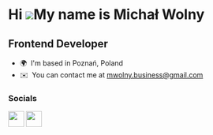 Hi ![](https://user-images.githubusercontent.com/18350557/176309783-0785949b-9127-417c-8b55-ab5a4333674e.gif)My name is Michał Wolny
====================================================================================================================================

Frontend Developer
------------------

* 🌍  I'm based in Poznań, Poland
* ✉️  You can contact me at [mwolny.business@gmail.com](mailto:mwolny.business@gmail.com)


### Socials

<p align="left"> <a href="http://www.instagram.com/majkelo_productions/" target="_blank" rel="noreferrer"><img src="https://raw.githubusercontent.com/danielcranney/readme-generator/main/public/icons/socials/instagram.svg" width="32" height="32" /></a> <a href="https://www.linkedin.com/in/micha%C5%82-wolny-255a00168/" target="_blank" rel="noreferrer"><img src="https://raw.githubusercontent.com/danielcranney/readme-generator/main/public/icons/socials/linkedin.svg" width="32" height="32" /></a></p>
